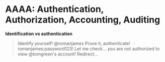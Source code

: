 # AAAA: Authentication, Authorization, Accounting, Auditing

**Identification vs authentication**
> Identify yourself!
> @romanjames
> Prove it, authenticate!
> romanjames:password123!
> Let me check... you are not authorized to view @tomgreen's account! Redirect...

